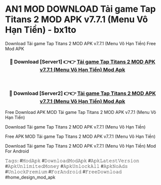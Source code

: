 # AN1 MOD DOWNLOAD Tải game Tap Titans 2 MOD APK v7.7.1 (Menu Vô Hạn Tiền) - bx1to
Download Tải game Tap Titans 2 MOD APK v7.7.1 (Menu Vô Hạn Tiền) Free Mod APK

<div align="center">
<h3>🔴 Download [Server1] 👉👉 <a href="https://apk-comot.site?title=Tải_game_Tap_Titans_2_MOD_APK_v7.7.1_(Menu_Vô_Hạn_Tiền)">Tải game Tap Titans 2 MOD APK v7.7.1 (Menu Vô Hạn Tiền) Mod Apk</a></h3><br>

<h3>🔴 Download [Server2] 👉👉 <a href="https://apk-comot.site?title=Tải_game_Tap_Titans_2_MOD_APK_v7.7.1_(Menu_Vô_Hạn_Tiền)">Tải game Tap Titans 2 MOD APK v7.7.1 (Menu Vô Hạn Tiền) Mod Apk</a></h3>
</div>


Free Download APK MOD Tải game Tap Titans 2 MOD APK v7.7.1 (Menu Vô Hạn Tiền)

Download Tải game Tap Titans 2 MOD APK v7.7.1 (Menu Vô Hạn Tiền) 

Free APK MOD Tải game Tap Titans 2 MOD APK v7.7.1 (Menu Vô Hạn Tiền) 

Download Tải game Tap Titans 2 MOD APK v7.7.1 (Menu Vô Hạn Tiền) Mod For Android

𝚃𝚊𝚐𝚜: #𝙼𝚘𝚍𝙰𝚙𝚔 #𝙳𝚘𝚠𝚗𝚕𝚘𝚊𝚍𝙼𝚘𝚍𝙰𝚙𝚔 #𝙰𝚙𝚔𝙻𝚊𝚝𝚎𝚜𝚝𝚅𝚎𝚛𝚜𝚒𝚘𝚗 #𝙰𝚙𝚔𝚄𝚗𝚕𝚒𝚖𝚒𝚝𝚎𝚍𝙼𝚘𝚗𝚎𝚢 #𝙰𝚙𝚔𝚄𝚗𝚕𝚘𝚌𝚔𝙰𝚕𝚕 #𝙰𝚙𝚔𝙽𝚘𝙰𝚍𝚜 #𝚄𝚗𝚕𝚘𝚌𝚔𝙿𝚛𝚎𝚖𝚒𝚞𝚖 #𝙵𝚘𝚛𝙰𝚗𝚍𝚛𝚘𝚒𝚍 #𝙵𝚛𝚎𝚎𝙳𝚘𝚠𝚗𝚕𝚘𝚊𝚍 #home_design_mod_apk